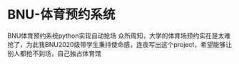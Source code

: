 # BNU-体育预约系统
BNU体育预约系统python实现自动抢场
众所周知，大学的体育场预约实在是太难抢了，为此我BNU2020级带学生秉持使命感，连夜写出这个project，希望能够让别人都抢不到场，自己独占体育馆
